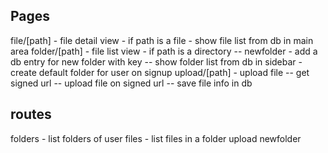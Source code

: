 ## Pages
file/[path] - file detail view - if path is a file
    - show file list from db in main area
folder/[path] - file list view - if path is a directory
    -- newfolder - add a db entry for new folder with key
    -- show folder list from db in sidebar
    - create default folder for user on signup
upload/[path] - upload file
    -- get signed url
    -- upload file on signed url
    -- save file info in db

## routes
folders - list folders of user
files - list files in a folder
upload
newfolder